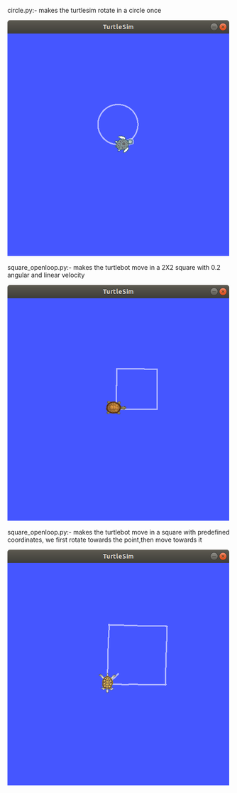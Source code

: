 circle.py:- makes the turtlesim rotate in a circle once

![circle](https://github.com/kid-afk/AuE893Spring21_AayushRai/blob/master/catkin_ws/src/assignment2_ws/src/videos/circle.png "circle closed loop")

square_openloop.py:- makes the turtlebot move in a 2X2 square with 0.2 angular and linear velocity


![square](https://github.com/kid-afk/AuE893Spring21_AayushRai/blob/master/catkin_ws/src/assignment2_ws/src/videos/square_openloop.png "square open loop")



square_openloop.py:- makes the turtlebot move in a square with predefined coordinates, we first rotate towards the point,then move towards it


![square](https://github.com/kid-afk/AuE893Spring21_AayushRai/blob/master/catkin_ws/src/assignment2_ws/src/videos/square_closedloop.png "square closed loop")
